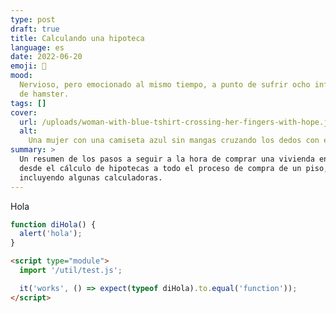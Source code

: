 ```yaml
---
type: post
draft: true
title: Calculando una hipoteca
language: es
date: 2022-06-20
emoji: 💸
mood:
  Nervioso, pero emocionado al mismo tiempo, a punto de sufrir ocho infartitos
  de hamster.
tags: []
cover:
  url: /uploads/woman-with-blue-tshirt-crossing-her-fingers-with-hope.jpg
  alt:
    Una mujer con una camiseta azul sin mangas cruzando los dedos con esperanza.
summary: >
  Un resumen de los pasos a seguir a la hora de comprar una vivienda en España,
  desde el cálculo de hipotecas a todo el proceso de compra de un piso,
  incluyendo algunas calculadoras.
---
```


Hola

```js
function diHola() {
  alert('hola');
}
```

```html
<script type="module">
  import '/util/test.js';

  it('works', () => expect(typeof diHola).to.equal('function'));
</script>
```
